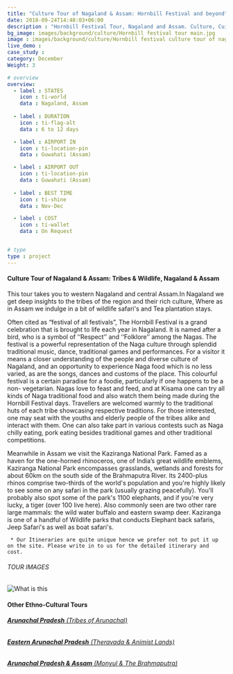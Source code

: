 ```yaml
---
title: "Culture Tour of Nagaland & Assam: Hornbill Festival and beyond"
date: 2018-09-24T14:48:03+06:00
description : "Hornbill Festival Tour, Nagaland and Assam. Culture, Cuisine and Wildlife of Assam and Nagaland"
bg_image: images/background/culture/Hornbill festival tour main.jpg
image : images/background/culture/Hornbill festival culture tour of nagaland and assam.jpg
live_demo : 
case_study : 
category: December
Weight: 3

# overview
overview:
  - label : STATES
    icon : ti-world
    data : Nagaland, Assam
    
  - label : DURATION
    icon : ti-flag-alt
    data : 6 to 12 days

  - label : AIRPORT IN
    icon : ti-location-pin
    data : Guwahati (Assam)

  - label : AIRPORT OUT
    icon : ti-location-pin
    data : Guwahati (Assam)
    
  - label : BEST TIME
    icon : ti-shine
    data : Nov-Dec

  - label : COST
    icon : ti-wallet
    data : On Request


# type
type : project
---
```


#### Culture Tour of Nagaland & Assam: Tribes & Wildlife, Nagaland & Assam

This tour takes you to western Nagaland and central Assam.In Nagaland we get deep insights to the tribes of the region and their rich culture, Where as in Assam we indulge in a bit of wildlife safari's and Tea plantation stays.

 Often cited as “festival of all festivals”, The Hornbill Festival is a grand celebration that is brought to life each year in Nagaland. It is named after a bird, who is a symbol of ‘‘Respect’’ and ‘‘Folklore’’ among the Nagas. The festival is a powerful representation of the Naga culture through splendid traditional music, dance, traditional games and performances. For a  visitor it means a closer understanding of the people and diverse culture of Nagaland, and an opportunity to experience Naga food which is no less varied, as are the songs, dances and customs of the place. This colourful festival is a certain paradise for a foodie, particularly if one happens to be a non- vegetarian. Nagas love to feast and feed, and at Kisama one can try all kinds of Naga traditional food and also watch them being made during the Hornbill Festival days. Travellers are welcomed warmly to the traditional huts of each tribe showcasing respective traditions. For those interested, one may seat with the youths and elderly people of the tribes alike and interact with them. One can also take part in various contests such as Naga chilly eating, pork eating besides traditional games and other traditional competitions.

 Meanwhile in Assam we visit the Kaziranga National Park. Famed as a haven for the one-horned rhinoceros, one of India’s great wildlife emblems, Kaziranga National Park encompasses grasslands, wetlands and forests for about 60km on the south side of the Brahmaputra River. Its 2400-plus rhinos comprise two-thirds of the world's population and you're highly likely to see some on any safari in the park (usually grazing peacefully). You'll probably also spot some of the park's 1100 elephants, and if you're very lucky, a tiger (over 100 live here). Also commonly seen are two other rare large mammals: the wild water buffalo and eastern swamp deer. Kaziranga is one of a handful of Wildlife parks that conducts Elephant back safaris, Jeep Safari's as well as boat safari's. 



``` * Our Itineraries are quite unique hence we prefer not to put it up on the site. Please write in to us for the detailed itinerary and cost.```

###### TOUR IMAGES

![What is this](/images/background/culture/hornbillfestivalgallery.jpg)

#### Other Ethno-Cultural Tours

###### [**Arunachal Pradesh** (Tribes of Arunachal)](/culture/culture-tour-arunachal-pradesh/) 
###### [**Eastern Arunachal Pradesh** (Theravada & Animist Lands)](/culture/culture-tour-eastern-arunachal-pradesh/)  
###### [**Arunachal Pradesh & Assam** (Monyul & The Brahmaputra)](/culture/culture-tour-western-arunachal-pradesh/) 